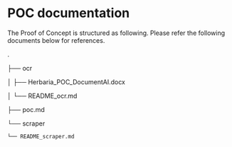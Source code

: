# POC documentation
The Proof of Concept is structured as following. Please refer the following documents below for references.

.

├── ocr

│   ├── Herbaria_POC_DocumentAI.docx

│   └── README_ocr.md

├── poc.md

└── scraper

    └── README_scraper.md

